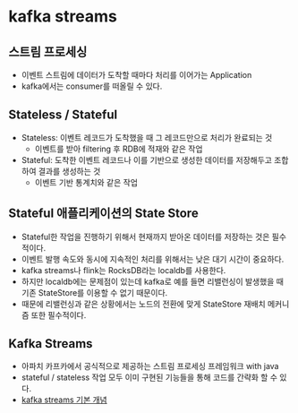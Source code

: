 # kafka streams

## 스트림 프로세싱
- 이벤트 스트림에 데이터가 도착할 때마다 처리를 이어가는 Application
- kafka에서는 consumer를 떠올릴 수 있다.

## Stateless / Stateful
- Stateless: 이벤트 레코드가 도착했을 때 그 레코드만으로 처리가 완료되는 것
    - 이벤트를 받아 filtering 후 RDB에 적재와 같은 작업
- Stateful: 도착한 이벤트 레코드나 이를 기반으로 생성한 데이터를 저장해두고 조합하여 결과를 생성하는 것
    - 이벤트 기반 통계치와 같은 작업

## Stateful 애플리케이션의 State Store
- Stateful한 작업을 진행하기 위해서 현재까지 받아온 데이터를 저장하는 것은 필수적이다.
- 이벤트 발행 속도와 동시에 지속적인 처리를 위해서는 낮은 대기 시간이 중요하다.
- kafka streams나 flink는 RocksDB라는 localdb를 사용한다.
- 하지만 localdb에는 문제점이 있는데 kafka로 예를 들면 리밸런싱이 발생했을 때 기존 StateStore를 이용할 수 없기 때문이다.
- 때문에 리밸런싱과 같은 상황에서는 노드의 전환에 맞게 StateStore 재배치 메커니즘 또한 필수적이다.

## Kafka Streams
- 아파치 카프카에서 공식적으로 제공하는 스트림 프로세싱 프레임워크 with java
- stateful / stateless 작업 모두 이미 구현된 기능들을 통해 코드를 간략화 할 수 있다.
- [kafka streams 기본 개념](https://docs.confluent.io/platform/current/streams/concepts.html)
